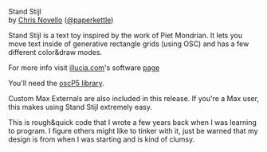 Stand Stijl   
by [Chris Novello](http://chrisnovello.com) ([@paperkettle](http://www.twitter.com/paperkettle))   

Stand Stijl is a text toy inspired by the work of Piet Mondrian. It lets you move text inside of generative rectangle grids (using OSC) and has a few different color&draw modes.   

For more info visit [illucia.com](http://illucia.com)'s software [page](http://illucia.com/software/)

You'll need the [oscP5 library](http://www.sojamo.de/libraries/oscP5/).

Custom Max Externals are also included in this release. If you're a Max user, this makes using Stand Stijl extremely easy.

This is rough&quick code that I wrote a few years back when I was learning to program. I figure others might like to tinker with it, just be warned that my design is from when I was starting and is kind of clumsy.